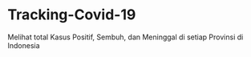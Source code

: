 # Tracking-Covid-19
Melihat total Kasus Positif, Sembuh, dan Meninggal di setiap Provinsi di Indonesia
